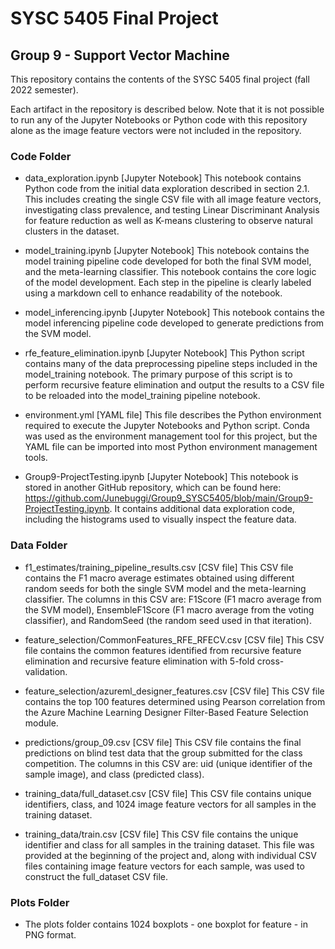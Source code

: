 # SYSC 5405 Final Project
## Group 9 - Support Vector Machine

This repository contains the contents of the SYSC 5405 final project (fall 2022 semester).

Each artifact in the repository is described below. Note that it is not possible to run any of the Jupyter Notebooks or Python code with this repository alone as the image feature vectors were not included in the repository.

### Code Folder

- data_exploration.ipynb [Jupyter Notebook]
  This notebook contains Python code from the initial data exploration described in section 2.1. This includes creating the single CSV file   with all image feature vectors, investigating class prevalence, and testing Linear Discriminant Analysis for feature reduction as well as K-means clustering to observe natural clusters in the dataset.

- model_training.ipynb [Jupyter Notebook]
  This notebook contains the model training pipeline code developed for both the final SVM model, and the meta-learning classifier. This notebook contains the core logic of the model development. Each step in the pipeline is clearly labeled using a markdown cell to enhance readability of the notebook.
  
- model_inferencing.ipynb [Jupyter Notebook]
  This notebook contains the model inferencing pipeline code developed to generate predictions from the SVM model. 

- rfe_feature_elimination.ipynb [Jupyter Notebook]
  This Python script contains many of the data preprocessing pipeline steps included in the model_training notebook. The primary purpose of this script is to perform recursive feature elimination and output the results to a CSV file to be reloaded into the model_training pipeline notebook.
  
- environment.yml [YAML file]
  This file describes the Python environment required to execute the Jupyter Notebooks and Python script. Conda was used as the environment management tool for this project, but the YAML file can be imported into most Python environment management tools.

- Group9-ProjectTesting.ipynb [Jupyter Notebook]
  This notebook is stored in another GitHub repository, which can be found here: https://github.com/Junebuggi/Group9_SYSC5405/blob/main/Group9-ProjectTesting.ipynb. It contains additional data exploration code, including the histograms used to visually inspect the feature data.
 
### Data Folder

- f1_estimates/training_pipeline_results.csv [CSV file]
  This CSV file contains the F1 macro average estimates obtained using different random seeds for both the single SVM model and the meta-learning classifier. The columns in this CSV are: F1Score (F1 macro average from the SVM model), EnsembleF1Score (F1 macro average from the voting classifier), and RandomSeed (the random seed used in that iteration).
  
- feature_selection/CommonFeatures_RFE_RFECV.csv [CSV file]
  This CSV file contains the common features identified from recursive feature elimination and recursive feature elimination with 5-fold cross-validation.

- feature_selection/azureml_designer_features.csv [CSV file]
  This CSV file contains the top 100 features determined using Pearson correlation from the Azure Machine Learning Designer Filter-Based Feature Selection module.

- predictions/group_09.csv [CSV file]
 This CSV file contains the final predictions on blind test data that the group submitted for the class competition. The columns in this CSV are: uid (unique identifier of the sample image), and class (predicted class).

- training_data/full_dataset.csv [CSV file]
  This CSV file contains unique identifiers, class, and 1024 image feature vectors for all samples in the training dataset.
 
- training_data/train.csv [CSV file]
  This CSV file contains the unique identifier and class for all samples in the training dataset. This file was provided at the beginning of the project and, along with individual CSV files containing image feature vectors for each sample, was used to construct the full_dataset CSV file.

### Plots Folder
- The plots folder contains 1024 boxplots - one boxplot for feature - in PNG format. 
